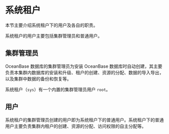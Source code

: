 # 系统租户

本节主要介绍系统租户下的用户及各自的职责。

系统租户的用户主要包括集群管理员和普通用户。

## 集群管理员

OceanBase 数据库的集群管理员为安装 OceanBase 数据库时自动创建，其主要负责本集群内数据库的安装和升级、租户的创建、资源的分配、数据的导入导出，以及集群中数据的备份和恢复等。

系统租户（`sys`）有一个内置的集群管理员用户 `root`。

## 用户

系统租户的集群管理员创建的用户即为系统租户下的普通用户。系统租户下的普通用户主要负责集群内租户的创建、资源的分配、访问权限的自主分配等。
